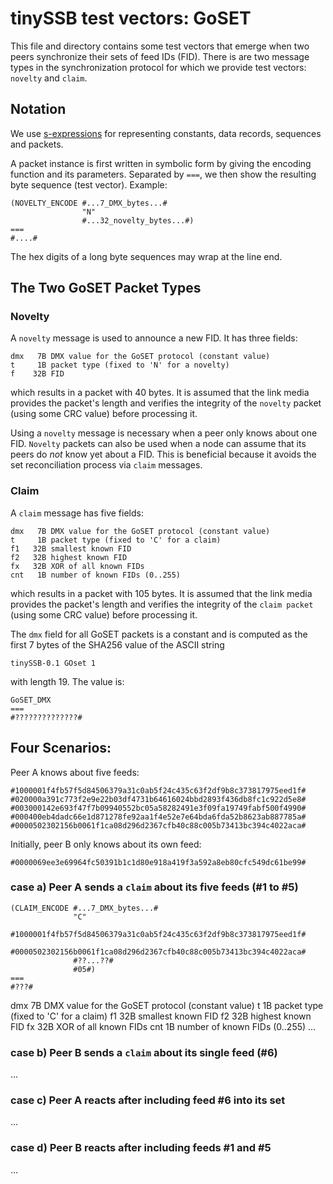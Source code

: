 # tinySSB test vectors: GoSET

This file and directory contains some test vectors that emerge when
two peers synchronize their sets of feed IDs (FID). There is are two
message types in the synchronization protocol for which we provide
test vectors: ```novelty``` and ```claim```.

## Notation

We use [s-expressions](https://www.ietf.org/archive/id/draft-rivest-sexp-13.html) for representing constants, data records, sequences and packets.

A packet instance is first written in symbolic form by giving
the encoding function and its parameters. Separated by ```===```,
we then show the resulting byte sequence (test vector). Example:

```
(NOVELTY_ENCODE #...7_DMX_bytes...#
                "N"
                #...32_novelty_bytes...#)
===
#....#
```

The hex digits of a long byte sequences may wrap at the line end.


## The Two GoSET Packet Types

### Novelty

A ```novelty``` message is used to announce a new FID. It has three fields:

```
dmx   7B DMX value for the GoSET protocol (constant value)
t     1B packet type (fixed to 'N' for a novelty)
f    32B FID
```

which results in a packet with 40 bytes. It is assumed that the link
media provides the packet's length and verifies the integrity of the
```novelty``` packet (using some CRC value) before processing it.

Using a ```novelty``` message is necessary when a peer only knows
about one FID. ```Novelty``` packets can also be used when a node can
assume that its peers do _not_ know yet about a FID. This is
beneficial because it avoids the set reconciliation process via
```claim``` messages.

### Claim

A ```claim``` message has five fields:
```
dmx   7B DMX value for the GoSET protocol (constant value)
t     1B packet type (fixed to 'C' for a claim)
f1   32B smallest known FID
f2   32B highest known FID
fx   32B XOR of all known FIDs
cnt   1B number of known FIDs (0..255)
```

which results in a packet with 105 bytes. It is assumed that the link
media provides the packet's length and verifies the integrity of the
```claim packet``` (using some CRC value) before processing it.

The ```dmx``` field for all GoSET packets is a constant and is
computed as the first 7 bytes of the SHA256 value of the ASCII string

```
tinySSB-0.1 GOset 1
```

with length 19. The value is:

```
GoSET_DMX
===
#??????????????#
```


## Four Scenarios:

Peer A knows about five feeds:
```
#1000001f4fb57f5d84506379a31c0ab5f24c435c63f2df9b8c373817975eed1f#
#020000a391c773f2e9e22b03df4731b64616024bbd2893f436db8fc1c922d5e8#
#003000142e693f47f7b09940552bc05a58282491e3f09fa19749fabf500f4990#
#000400eb4dadc66e1d871278fe92aa1f4e52e7e64bda6fda52b8623ab887785a#
#0000502302156b0061f1ca08d296d2367cfb40c88c005b73413bc394c4022aca#
```

Initially, peer B only knows about its own feed:
```
#0000069ee3e69964fc50391b1c1d80e918a419f3a592a8eb80cfc549dc61be99#
```

### case a) Peer A sends a ```claim``` about its five feeds (#1 to #5)

```
(CLAIM_ENCODE #...7_DMX_bytes...#
              "C"
              #1000001f4fb57f5d84506379a31c0ab5f24c435c63f2df9b8c373817975eed1f#
              #0000502302156b0061f1ca08d296d2367cfb40c88c005b73413bc394c4022aca#
              #??...??#
              #05#)
===
#???#
```

dmx   7B DMX value for the GoSET protocol (constant value)
t     1B packet type (fixed to 'C' for a claim)
f1   32B smallest known FID
f2   32B highest known FID
fx   32B XOR of all known FIDs
cnt   1B number of known FIDs (0..255)
...

### case b) Peer B sends a ```claim``` about its single feed (#6)

...


### case c) Peer A reacts after including feed #6 into its set

...


### case d) Peer B reacts after including feeds #1 and #5

...